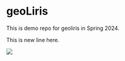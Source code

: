 # geoLiris

This is demo repo for geoliris in Spring 2024.

This is new line here.


![](https://i.gifer.com/4j.gif)

